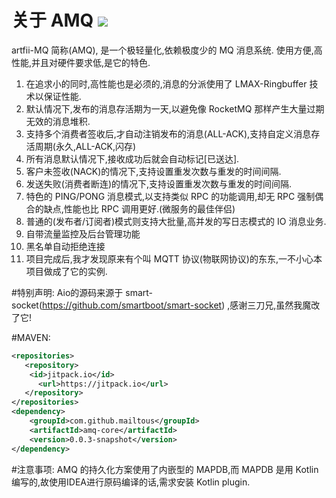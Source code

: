 # 关于 AMQ [![](https://jitpack.io/v/mailtous/amq.svg)](https://jitpack.io/#mailtous/amq)

artfii-MQ 简称(AMQ), 是一个极轻量化,依赖极度少的 MQ 消息系统.
使用方便,高性能,并且对硬件要求低,是它的特色.
1. 在追求小的同时,高性能也是必须的,消息的分派使用了 LMAX-Ringbuffer 技术以保证性能.
2. 默认情况下,发布的消息存活期为一天,以避免像 RocketMQ 那样产生大量过期无效的消息堆积.
3. 支持多个消费者签收后,才自动注销发布的消息(ALL-ACK),支持自定义消息存活周期(永久,ALL-ACK,闪存)
4. 所有消息默认情况下,接收成功后就会自动标记[已送达].
5. 客户未签收(NACK)的情况下,支持设置重发次数与重发的时间间隔.
6. 发送失败(消费者断连)的情况下,支持设置重发次数与重发的时间间隔.
7. 特色的 PING/PONG 消息模式,以支持类似 RPC 的功能调用,却无 RPC 强制偶合的缺点,性能也比 RPC 调用更好.(微服务的最佳伴侣)
8. 普通的(发布者/订阅者)模式则支持大批量,高并发的写日志模式的 IO 消息业务.
9. 自带流量监控及后台管理功能
10. 黑名单自动拒绝连接
11. 项目完成后,我才发现原来有个叫 MQTT 协议(物联网协议)的东东,一不小心本项目做成了它的实例.

#特别声明:
Aio的源码来源于 smart-socket(https://github.com/smartboot/smart-socket) ,感谢三刀兄,虽然我魔改了它!

#MAVEN:
```xml
<repositories>
   <repository>
    <id>jitpack.io</id>
      <url>https://jitpack.io</url>
   </repository>
</repositories>
<dependency>
    <groupId>com.github.mailtous</groupId>
    <artifactId>amq-core</artifactId>
    <version>0.0.3-snapshot</version>
</dependency>
```

#注意事项:
AMQ 的持久化方案使用了内嵌型的 MAPDB,而 MAPDB 是用 Kotlin 编写的,故使用IDEA进行原码编译的话,需求安装 Kotlin plugin.
